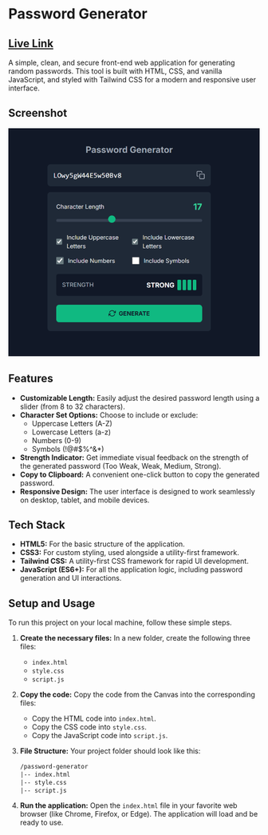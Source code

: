 # Password Generator 
## [Live Link]()
A simple, clean, and secure front-end web application for generating random passwords. This tool is built with HTML, CSS, and vanilla JavaScript, and styled with Tailwind CSS for a modern and responsive user interface.

## Screenshot

![Password Generator Screenshot](https://github.com/atul21mangla/Password-Generator/blob/2a5f319d213a40f3fcbd29f67f24a4badb065903/Screenshot%202025-07-21%20050211.png)

## Features

* **Customizable Length:** Easily adjust the desired password length using a slider (from 8 to 32 characters).
* **Character Set Options:** Choose to include or exclude:
    * Uppercase Letters (A-Z)
    * Lowercase Letters (a-z)
    * Numbers (0-9)
    * Symbols (!@#$%^&*)
* **Strength Indicator:** Get immediate visual feedback on the strength of the generated password (Too Weak, Weak, Medium, Strong).
* **Copy to Clipboard:** A convenient one-click button to copy the generated password.
* **Responsive Design:** The user interface is designed to work seamlessly on desktop, tablet, and mobile devices.

## Tech Stack

* **HTML5:** For the basic structure of the application.
* **CSS3:** For custom styling, used alongside a utility-first framework.
* **Tailwind CSS:** A utility-first CSS framework for rapid UI development.
* **JavaScript (ES6+):** For all the application logic, including password generation and UI interactions.

## Setup and Usage

To run this project on your local machine, follow these simple steps.

1.  **Create the necessary files:** In a new folder, create the following three files:
    * `index.html`
    * `style.css`
    * `script.js`

2.  **Copy the code:** Copy the code from the Canvas into the corresponding files:
    * Copy the HTML code into `index.html`.
    * Copy the CSS code into `style.css`.
    * Copy the JavaScript code into `script.js`.

3.  **File Structure:** Your project folder should look like this:
    ```
    /password-generator
    |-- index.html
    |-- style.css
    |-- script.js
    ```

4.  **Run the application:** Open the `index.html` file in your favorite web browser (like Chrome, Firefox, or Edge). The application will load and be ready to use.
